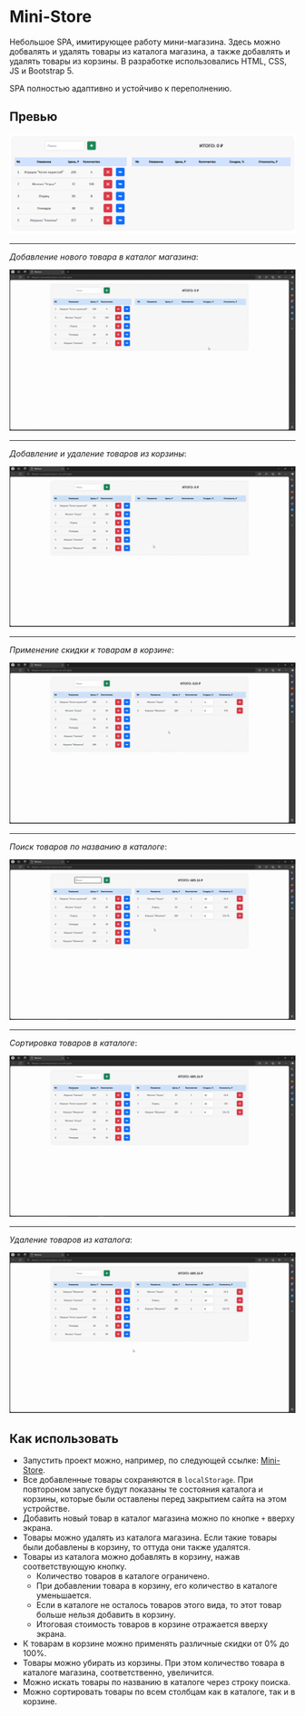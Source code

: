 # Mini-Store
Небольшое SPA, имитирующее работу мини-магазина. Здесь можно добвалять и удалять товары из каталога магазина, а также добавлять и удалять товары из корзины. В разработке использовались HTML, CSS, JS и Bootstrap 5.

SPA полностью адаптивно и устойчиво к переполнению.

## Превью
![Страница мини-магазина](preview/Store.png)

---
*Добавление нового товара в каталог магазина*:

![Новый товар в магазине](preview/Add-a-new-product.gif)

---
*Добавление и удаление товаров из корзины*:

![Добавление и удаление товаров из корзины](preview/Add-and-remove-items-from-the-cart.gif)

---
*Применение скидки к товарам в корзине*:

![Применение скидок](preview/Applying-the-discount.gif)

---
*Поиск товаров по названию в каталоге*:

![Поиск товаров](preview/Search-products-by-name.gif)

---
*Сортировка товаров в каталоге*:

![Сортировка товаров](preview/Sorting-of-goods.gif)

---
*Удаление товаров из каталога*:

![Удаление товаров](preview/Delete-goods.gif)

## Как использовать
* Запустить проект можно, например, по следующей ссылке: [Mini-Store](https://helluna.github.io/Mini-Store/).
* Все добавленные товары сохраняются в `localStorage`. При повтороном запуске будут показаны те состояния каталога и корзины, которые были оставлены перед закрытием сайта на этом устройстве.
* Добавить новый товар в каталог магазина можно по кнопке `+` вверху экрана.
* Товары можно удалять из каталога магазина. Если такие товары были добавлены в корзину, то оттуда они также удалятся.
* Товары из каталога можно добавлять в корзину, нажав соответствующую кнопку.
    - Количество товаров в каталоге ограничено.
    - При добавлении товара в корзину, его количество в каталоге уменьшается.
    - Если в каталоге не осталось товаров этого вида, то этот товар больше нельзя добавить в корзину.
    - Итоговая стоимость товаров в корзине отражается вверху экрана.
* К товарам в корзине можно применять различные скидки от 0% до 100%.
* Товары можно убирать из корзины. При этом количество товара в каталоге магазина, соответственно, увеличится.
* Можно искать товары по названию в каталоге через строку поиска.
* Можно сортировать товары по всем столбцам как в каталоге, так и в корзине.
